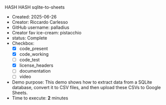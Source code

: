 HASH HASH sqlite-to-sheets

* Created: 2025-06-26
* Creator: Riccardo Carlesso
* GitHub username: palladius
* Creator fav ice-cream: pistacchio
* status: Complete
* Checkbox:
    * [X] code_present
    * [X] code_working
    * [ ] code_test
    * [X] license_headers
    * [ ] documentation
    * [ ] video
* Demo purpose: This demo shows how to extract data from a SQLite database, convert it to CSV files, and then upload these CSVs to Google Sheets.
* Time to execute: **2** minutes
